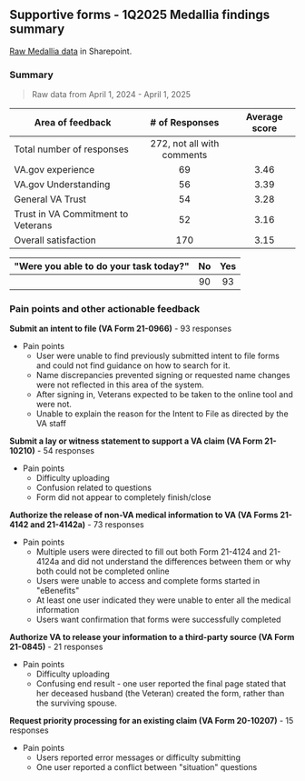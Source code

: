 ## Supportive forms - 1Q2025 Medallia findings summary
[Raw Medallia data](https://dvagov-my.sharepoint.com/:x:/r/personal/suzanne_middaugh_va_gov/Documents/Medallia/Medallia%2520Supporting%2520forms%20(version%201).xlsb?d=w077a600695224b75abdaea6834f8a321&csf=1&web=1&e=1c53yy) in Sharepoint.

### Summary 
> Raw data from April 1, 2024 - April 1, 2025

| Area of feedback | # of Responses | Average score | 
| --- | :---: | :---: | 
| Total number of responses | 272, not all with comments | 
| VA.gov experience | 69| 3.46 |
| VA.gov Understanding | 56 | 3.39 |
| General VA Trust | 54 | 3.28 |
| Trust in VA Commitment to Veterans | 52 | 3.16 | 
| Overall satisfaction | 170 | 3.15 | 

 | "Were you able to do your task today?" | No | Yes | 
 | --- | :---:|:--:|
 | | 90 | 93| 

### Pain points and other actionable feedback

**Submit an intent to file (VA Form 21-0966)** - 93 responses
- Pain points
  - User were unable to find previously submitted intent to file forms and could not find guidance on how to search for it.
  - Name discrepancies prevented signing or requested name changes were not reflected in this area of the system.
  - After signing in, Veterans expected to be taken to the online tool and were not. 
  - Unable to explain the reason for the Intent to File as directed by the VA staff

**Submit a lay or witness statement to support a VA claim (VA Form 21-10210)** - 54 responses
- Pain points
  - Difficulty uploading
  - Confusion related to questions
  - Form did not appear to completely finish/close 

**Authorize the release of non-VA medical information to VA (VA Forms 21-4142 and 21-4142a)** - 73 responses
- Pain points
  - Multiple users were directed to fill out both Form 21-4124 and 21-4124a and did not understand the differences between them or why both could not be completed online 
  - Users were unable to access and complete forms started in "eBenefits" 
  - At least one user indicated they were unable to enter all the medical information
  - Users want confirmation that forms were successfully completed

**Authorize VA to release your information to a third-party source (VA Form 21-0845)** - 21 responses
- Pain points
  - Difficulty uploading
  - Confusing end result - one user reported the final page stated that her deceased husband (the Veteran) created the form, rather than the surviving spouse.

**Request priority processing for an existing claim (VA Form 20-10207)** - 15 responses
- Pain points
  - Users reported error messages or difficulty submitting
  - One user reported a conflict between "situation" questions

